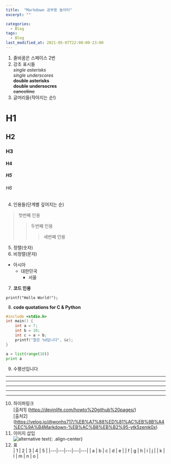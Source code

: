 ```yaml
---
title:  "Markdown 공부용 놀이터"
excerpt: ""

categories:
  - Blog
tags:
  - Blog
last_modified_at: 2021-05-07T22:00:00-23:00
---
```


1. 줄바꿈은 스페이스 2번  
2. 강조 표시들  
*single asterisks*  
_single underscores_  
**double asterisks**  
__double undersocres__  
~~cancelline~~  
3. 글머리들(작아지는 순!)  
# H1  
## H2  
### H3  
#### H4  
##### H5  
###### H6  
4. 인용들(단계별 깊어지는 순)  
>첫번째 인용  
>>두번째 인용  
>>>세번째 인용  
5. 정렬(숫자)  
6. 비정렬(문자)  
- 아시아
  - 대한민국
    - 서울  
7. **코드 인용**  
```
printf("Hello World!");
```
8. **code quotations for C & Python**  
```c
#include <stdio.h>
int main() {
    int a = 7;
    int b = 10;
    int c = a + b;
    printf("합은 %d입니다", &c);
}
```
```python
a = list(range(10))
print a
```
9. 수평선입니다  
* * *
***
*****
- - -
----------------------  
10. 하이퍼링크  
[출처1] (https://devinlife.com/howto%20github%20pages/)  
[출처2] (https://velog.io/@wonhs717/%EB%A7%88%ED%81%AC%EB%8B%A4%EC%9A%B4Markdown-%EB%AC%B8%EB%B2%95-ytk5zemk0x)  
11. 이미지 삽입  
![alternative text](http://image.genie.co.kr/Y/IMAGE/IMG_ALBUM/081/867/444/81867444_1616662460652_1_600x600.JPG "아이유 라일락"){: .align-center}  
12. 표  
| 1 | 2 | 3 | 4 | 5 |
|---|---|---|---|---|
| a | b | c | d | e |
| f | g | h | i | j |
| k | l | m | n | o |
